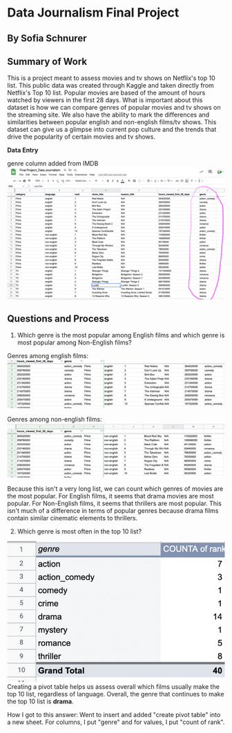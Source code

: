 # Data Journalism Final Project
## By Sofia Schnurer

## **Summary of Work**

This is a project meant to assess movies and tv shows on Netflix's top 10 list. This public data was created through Kaggle and taken directly from Netflix's Top 10 list. Popular movies are based of the amount of hours watched by viewers in the first 28 days. What is important about this dataset is how we can compare genres of popular movies and tv shows on the streaming site. We also have the ability to mark the differences and similarities between popular english and non-english films/tv shows. This dataset can give us a glimpse into current pop culture and the trends that drive the popularity of certain movies and tv shows. 

**Data Entry**

genre column added from IMDB
![data google sheets](https://github.com/sofia-sch24/Data-Journalism-Final-Project/blob/5c1a19506c30ef1c8a3dfc149be32733d1536d7b/data%20netflix.png)

## Questions and Process
1. Which genre is the most popular among English films and which genre is most popular among Non-English films?

Genres among english films:
![english films genre](https://github.com/sofia-sch24/Data-Journalism-Final-Project/blob/5539ad8aa98a4f0722b3999819bf21a16abc4c22/fav%20genre%20among%20english%20movies.png)

Genres among non-english films: 
![non english films genre](https://github.com/sofia-sch24/Data-Journalism-Final-Project/blob/edd2ab95dc22d2c34f48da5509d1a9f6053ee609/fav%20genre%20among%20non-english%20movies.png)

Because this isn't a very long list, we can count which genres of movies are the most popular. For English films, it seems that drama movies are most popular. For Non-English films, it seems that thrillers are most popular. This isn't much of a difference in terms of popular genres because drama films contain similar cinematic elements to thrillers. 


2. Which genre is most often in the top 10 list?

![how many genre](https://github.com/sofia-sch24/Data-Journalism-Final-Project/blob/64d755731f1fb03ff4f14231d1a8ffe06f64f155/how%20many%20genre.png)
Creating a pivot table helps us assess overall which films usually make the top 10 list, regardless of language. Overall, the genre that continues to make the top 10 list is **drama**. 

How I got to this answer: 
Went to insert and added "create pivot table" into a new sheet. For columns, I put "genre" and for values, I put "count of rank". 
